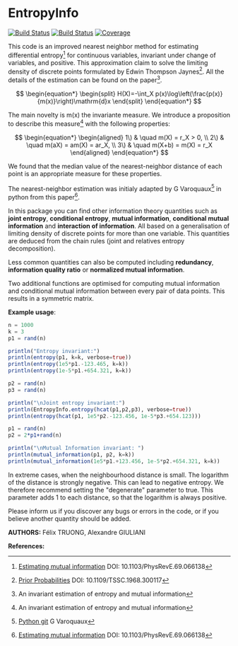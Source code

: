 # EntropyInfo

[![Build Status](https://github.com/felix.servant/EntropyInfo.jl/actions/workflows/CI.yml/badge.svg?branch=master)](https://github.com/felix.servant/EntropyInfo.jl/actions/workflows/CI.yml?query=branch%3Amaster)
[![Build Status](https://gitlab.com/felix.servant/EntropyInfo.jl/badges/master/pipeline.svg)](https://gitlab.com/felix.servant/EntropyInfo.jl/pipelines)
[![Coverage](https://gitlab.com/felix.servant/EntropyInfo.jl/badges/master/coverage.svg)](https://gitlab.com/felix.servant/EntropyInfo.jl/commits/master)

This code is an improved nearest neighbor method for estimating differential entropy[^1] for continuous variables, invariant under change of variables, and positive. This approximation claim to solve the limiting density of discrete points formulated by Edwin Thompson Jaynes[^2]. All the details of the estimation can be found on the paper[^4].

$$
\begin{equation*}
\begin{split}
H(X)=-\int_X p(x)\log\left(\frac{p(x)}{m(x)}\right)\mathrm{d}x
\end{split}
\end{equation*}
$$

The main novelty is m(x) the invariante measure.
We introduce a proposition to describe this measure[^4] with the following properties:

$$
\begin{equation*}
\begin{aligned}
1\) & \quad m(X) = r_X > 0, \\
2\) & \quad m(aX) = am(X) = ar_X, \\
3\) & \quad m(X+b) = m(X) = r_X
\end{aligned}
\end{equation*}
$$

We found that the median value of the nearest-neighbor distance of each point is an appropriate measure for these properties.

The nearest-neighbor estimation was initialy adapted by G Varoquaux[^3] in python from this paper[^1].

In this package you can find other information theory quantities such as **joint entropy**, **conditional entropy**, **mutual information**, **conditional mutual information** and **interaction of information**. All based on a generalisation of limiting density of discrete points for more than one variable. This quantities are deduced from the chain rules (joint and relatives entropy decomposition).

Less common quantities can also be computed including **redundancy**, **information quality ratio** or **normalized mutual information**.

Two additional functions are optimised for computing mutual information and conditional mutual information between every pair of data points. This results in a symmetric matrix.

**Example usage**:

```julia
n = 1000
k = 3
p1 = rand(n)

println("Entropy invariant:")
println(entropy(p1, k=k, verbose=true))
println(entropy(1e5*p1.-123.465, k=k))
println(entropy(1e-5*p1.+654.321, k=k))

p2 = rand(n)
p3 = rand(n)           

println("\nJoint entropy invariant:")
println(EntropyInfo.entropy(hcat(p1,p2,p3), verbose=true))
println(entropy(hcat(p1, 1e5*p2.-123.456, 1e-5*p3.+654.123)))

p1 = rand(n)
p2 = 2*p1+rand(n)

println("\nMutual Information invariant: ")
println(mutual_information(p1, p2, k=k))
println(mutual_information(1e5*p1.+123.456, 1e-5*p2.+654.321, k=k))

```

In extreme cases, when the neighbourhood distance is small. The logarithm of the distance is strongly negative. This can lead to negative entropy. We therefore recommend setting the "degenerate" parameter to true. This parameter adds 1 to each distance, so that the logarithm is always positive.

Please inform us if you discover any bugs or errors in the code, or if you believe another quantity should be added.

[^1]: [Estimating mutual information](https://journals.aps.org/pre/abstract/10.1103/PhysRevE.69.066138) DOI: 10.1103/PhysRevE.69.066138
[^2]: [Prior Probabilities](https://ieeexplore.ieee.org/document/4082152) DOI: 10.1109/TSSC.1968.300117
[^3]: [Python git](https://gist.github.com/GaelVaroquaux/ead9898bd3c973c40429) G Varoquaux
[^4]: An invariant estimation of entropy and mutual information

**AUTHORS:** Félix TRUONG, Alexandre GIULIANI

**References:**